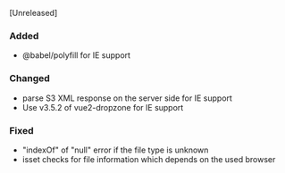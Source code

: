 [Unreleased]
### Added
- @babel/polyfill for IE support

### Changed
- parse S3 XML response on the server side for IE support
- Use v3.5.2 of vue2-dropzone for IE support

### Fixed
- "indexOf" of "null" error if the file type is unknown
- isset checks for file information which depends on the used browser
